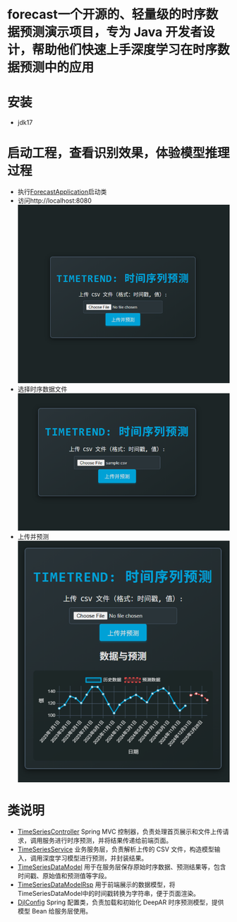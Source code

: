 # forecast一个开源的、轻量级的时序数据预测演示项目，专为 Java 开发者设计，帮助他们快速上手深度学习在时序数据预测中的应用
# 安装
- jdk17
# 启动工程，查看识别效果，体验模型推理过程
- 执行[ForecastApplication](src/main/java/com/sandy/ml/forecast/ForecastApplication.java)启动类
- 访问http://localhost:8080
![](doc/index.png)
- 选择时序数据文件[](doc/sample.csv)
![](doc/upload.png)
- 上传并预测
![](doc/predict.png)
# 类说明
- [TimeSeriesController](src/main/java/com/sandy/ml/forecast/TimeSeriesController.java) Spring MVC 控制器，负责处理首页展示和文件上传请求，调用服务进行时序预测，并将结果传递给前端页面。
- [TimeSeriesService](src/main/java/com/sandy/ml/forecast/TimeSeriesService.java) 业务服务层，负责解析上传的 CSV 文件，构造模型输入，调用深度学习模型进行预测，并封装结果。
- [TimeSeriesDataModel](src/main/java/com/sandy/ml/forecast/TimeSeriesDataModel.java) 用于在服务层保存原始时序数据、预测结果等，包含时间戳、原始值和预测值等字段。
- [TimeSeriesDataModelRsp](src/main/java/com/sandy/ml/forecast/TimeSeriesDataModelRsp.java) 用于前端展示的数据模型，将TimeSeriesDataModel中的时间戳转换为字符串，便于页面渲染。
- [DjlConfig](src/main/java/com/sandy/ml/forecast/DjlConfig.java) Spring 配置类，负责加载和初始化 DeepAR 时序预测模型，提供模型 Bean 给服务层使用。
